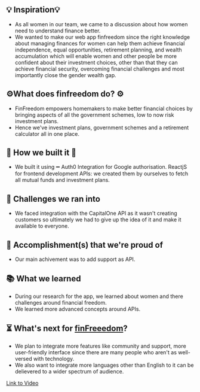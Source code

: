 ## 💡 Inspiration💡
- As all women in our team, we came to a discussion about how women need to understand finance better.
- We wanted to make our web app finfreedom since the right knowledge about managing finances for women can help them achieve financial independence, equal opportunities, retirement planning, and wealth accumulation which will enable women and other people be more confident about their investment choices, other than that they can achieve financial security, overcoming financial challenges and most importantly close the gender wealth gap.


## ⚙What does finfreedom do? ⚙️
- FinFreedom empowers homemakers to make better financial choices by bringing aspects of all the government schemes, low to now risk investment plans.
- Hence we've investment plans, government schemes and a retirement calculator all in one place.

## 🐝 How we built it 🐝
- We built it using ➖
  Auth0 Integration for Google authorisation.
  ReactjS for frontend development 
  APIs: we created them by ourselves to fetch all mutual funds and investment plans.

## 🚩 Challenges we ran into
- We faced integration with the CapitalOne API as it wasn't creating customers so ultimately we had to give up the idea of it and make it available to everyone.

## 🥇 Accomplishment(s) that we're proud of
- Our main achivement was to add support as API. 

## 📚 What we learned
- During our research for the app, we learned about women and there challenges around financial freedom.
- We learned more advanced concepts around APIs.

## ⏳ What's next for [finFreeedom](https://www.loom.com/share/5126491bd80a47e5b9126815ec87f3f3?sid=e27eda07-f35d-40d8-93ec-63b782a714a4)?
- We plan to integrate more features like community and support, more user-friendly interface since there are many people who aren't as well-versed with technology.
- We also want to integrate more languages other than English to it can be delievered to a wider spectrum of audience.



[Link to Video](https://www.loom.com/share/5126491bd80a47e5b9126815ec87f3f3?sid=a95487fe-ac85-4121-92a7-5a8c198acb24)
